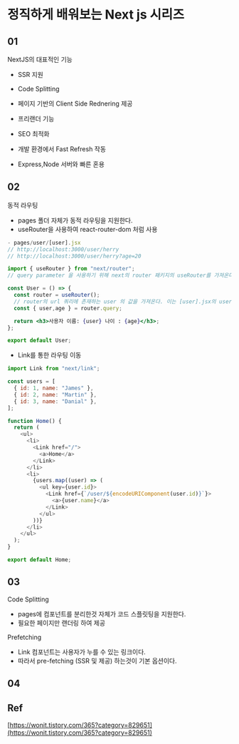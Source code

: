 

# 정직하게 배워보는 Next js 시리즈

## 01

NextJS의 대표적인 기능  
- SSR 지원
- Code Splitting  
- 페이지 기반의 Client Side Rednering 제공
- 프리랜더 기능  
- SEO 최적화  

- 개발 환경에서 Fast Refresh 작동
- Express,Node 서버와 빠른 혼용

## 02

동적 라우팅  

- pages 폴더 자체가 동적 라우팅을 지원한다.  
- useRouter을 사용하여 react-router-dom 처럼 사용  
  
```jsx
- pages/user/[user].jsx
// http://localhost:3000/user/herry
// http://localhost:3000/user/herry?age=20

import { useRouter } from "next/router"; 
// query parameter 을 사용하기 위해 next의 router 패키지의 useRouter를 가져온다.

const User = () => {
  const router = useRouter();
  // router의 url 쿼리에 존재하는 user 의 값을 가져온다. 이는 [user].jsx의 user와 대응된다.
  const { user,age } = router.query;

  return <h3>사용자 이름: {user} 나이 : {age}</h3>;
};

export default User;
```

- Link를 통한 라우팅 이동

```js
import Link from "next/link";

const users = [
  { id: 1, name: "James" },
  { id: 2, name: "Martin" },
  { id: 3, name: "Danial" },
];

function Home() {
  return (
    <ul>
      <li>
        <Link href="/">
          <a>Home</a>
        </Link>
      </li>
      <li>
        {users.map((user) => (
          <ul key={user.id}>
            <Link href={`/user/${encodeURIComponent(user.id)}`}>
              <a>{user.name}</a>
            </Link>
          </ul>
        ))}
      </li>
    </ul>
  );
}

export default Home;
```
## 03

Code Splitting  
- pages에 컴포넌트를 분리한것 자체가 코드 스플릿팅을 지원한다.  
- 필요한 페이지만 랜더링 하여 제공  

Prefetching  
- Link 컴포넌트는 사용자가 누를 수 있는 링크이다.  
- 따라서 pre-fetching (SSR 및 제공) 하는것이 기본 옵션이다.  


## 04



## Ref
[https://wonit.tistory.com/365?category=829651](https://wonit.tistory.com/365?category=829651)